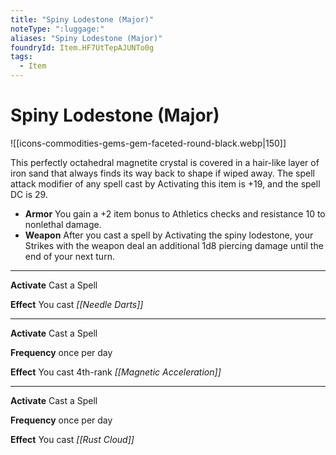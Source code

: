 ```yaml
---
title: "Spiny Lodestone (Major)"
noteType: ":luggage:"
aliases: "Spiny Lodestone (Major)"
foundryId: Item.HF7UtTepAJUNTo0g
tags:
  - Item
---
```


# Spiny Lodestone (Major)
![[icons-commodities-gems-gem-faceted-round-black.webp|150]]

This perfectly octahedral magnetite crystal is covered in a hair-like layer of iron sand that always finds its way back to shape if wiped away. The spell attack modifier of any spell cast by Activating this item is +19, and the spell DC is 29.

*   **Armor** You gain a +2 item bonus to Athletics checks and resistance 10 to nonlethal damage.
*   **Weapon** After you cast a spell by Activating the spiny lodestone, your Strikes with the weapon deal an additional 1d8 piercing damage until the end of your next turn.

* * *

**Activate** Cast a Spell

**Effect** You cast _[[Needle Darts]]_

* * *

**Activate** Cast a Spell

**Frequency** once per day

**Effect** You cast 4th-rank _[[Magnetic Acceleration]]_

* * *

**Activate** Cast a Spell

**Frequency** once per day

**Effect** You cast _[[Rust Cloud]]_
